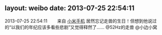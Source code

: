 layout: weibo
date: 2013-07-25 22:54:11
---
<meta name="referrer" content="no-referrer" />

2013-07-25 22:54:11  &nbsp;&nbsp;&nbsp;&nbsp;&nbsp;&nbsp; 来自 <a href="http://app.weibo.com/t/feed/22zMnn" rel="nofollow">小米手机</a>
居然忘记走兽的生日！但想到他说过的“以我们的年纪应该多看些悲剧”又觉得释然了…… @52Hz的走兽  @小边小窝 ​​​
